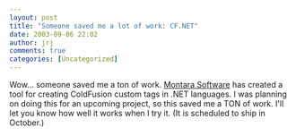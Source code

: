 ```yaml
---
layout: post
title: "Someone saved me a lot of work: CF.NET"
date: 2003-09-06 22:02
author: jrj
comments: true
categories: [Uncategorized]
---
```

Wow... someone saved me a ton of work. <a href="http://www.MontaraSoftware.com" target="_blank">Montara Software</a> has created a tool for creating ColdFusion custom tags in .NET languages. I was planning on doing this for an upcoming project, so this saved me a TON of work. I'll let you know how well it works when I try it. (It is scheduled to ship in October.)
